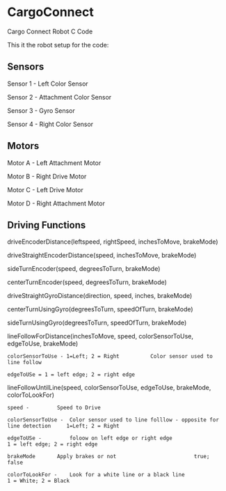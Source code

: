 # CargoConnect
Cargo Connect Robot C Code

This it the robot setup for the code:

Sensors
----------------------------------------------------------------
Sensor 1 - Left Color Sensor

Sensor 2 - Attachment Color Sensor

Sensor 3 - Gyro Sensor

Sensor 4 - Right Color Sensor

Motors
----------------------------------------------------------------
Motor A - Left Attachment Motor

Motor B - Right Drive Motor 

Motor C - Left Drive Motor

Motor D - Right Attachment Motor 


Driving Functions
----------------------------------------------------------------
driveEncoderDistance(leftspeed, rightSpeed, inchesToMove, brakeMode)

driveStraightEncoderDistance(speed, inchesToMove, brakeMode)

sideTurnEncoder(speed, degreesToTurn, brakeMode)

centerTurnEncoder(speed, degreesToTurn, brakeMode)

driveStraightGyroDistance(direction, speed, inches, brakeMode)

centerTurnUsingGyro(degreesToTurn, speedOfTurn, brakeMode)

sideTurnUsingGyro(degreesToTurn, speedOfTurn, brakeMode)

lineFollowForDistance(inchesToMove, speed, colorSensorToUse, edgeToUse, brakeMode)  
    
	colorSensorToUse - 1=Left; 2 = Right          Color sensor used to line follow 
    
	edgeToUSe = 1 = left edge; 2 = right edge

lineFollowUntilLine(speed, colorSensorToUse, edgeToUse, brakeMode, colorToLookFor)

	speed - 		Speed to Drive
	
	colorSensorToUse - 	Color sensor used to line folllow - opposite for line detection		1=Left; 2 = Right        
	
	edgeToUSe - 		foloow on left edge or right edge					1 = left edge; 2 = right edge
	
	brakeMode 		Apply brakes or not							true; false
	
	colorToLookFor -  	Look for a white line or a black line					1 = White; 2 = Black 
